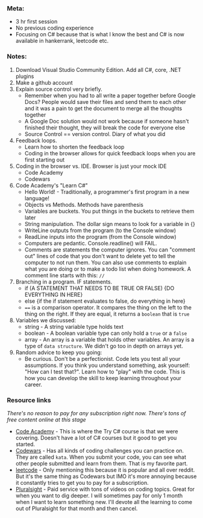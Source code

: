 ### Meta: 
* 3 hr first session 
* No previous coding experience
* Focusing on C# because that is what I know the best and C# is now available in hankerrank, leetcode etc.

### Notes:
1. Download Visual Studio Community Edition. Add all C#, core, .NET plugins
2. Make a github account
3. Explain source control very briefly. 
    * Remember when you had to all write a paper together before Google Docs?  People would save their files and send them to each other and it was a pain to get the document to merge all the thoughts together
    * A Google Doc solution would not work because if someone hasn't  finished their thought, they will break the code for everyone else
    * Source Control == version control. Diary of what you did
4. Feedback loops. 
    * Learn how to shorten the feedback loop
    * Coding in the browser allows for quick feedback loops when you are first starting out
5. Coding in the browser vs. IDE. Browser is just your mock IDE
    * Code Academy
    * Codewars
6. Code Academy's "Learn C#"
    * Hello World! - Traditionally, a programmer's first program in a new language!
    * Objects vs Methods. Methods have parenthesis
    * Variables are buckets. You put things in the buckets to retrieve them later
    * String manipulation. The dollar sign means to look for a variable in {}
    * WriteLine outputs from the program (to the Console window)
    * ReadLine inputs into the program (from the Console window)
    * Computers are pedantic. Console.readline() will FAIL.
    * Comments are statements the computer ignores. You can "comment out" lines of code that you don't want to delete yet to tell the computer to not run them. You can also use comments to explain what you are doing or to make a todo list when doing homework. A comment line starts with this: `//`
7.  Branching in a program. IF statements.
    * if (A STATEMENT THAT NEEDS TO BE TRUE OR FALSE) {DO EVERYTHING IN HERE}
    * else 
    {if the if statement evaluates to false, do everything in here}
    * `==` is a comparison operator. It compares the thing on the left to the thing on the right. If they are equal, it returns a `boolean` that is `true`
8. Variables we discussed:
    * string - A string variable type holds text
    * boolean - A boolean variable type can only hold a `true` or a `false`
    * array - An array is a variable that holds other variables. An array is a type of `data structure`. We didn't go too in depth on arrays yet.
9. Random advice to keep you going: 
    * Be curious. Don't be a perfectionist. Code lets you test all your assumptions. If you think you understand something, ask yourself: "How can I test that?". Learn how to "play" with the code. This is how you can develop the skill to keep learning throughout your career. 

### Resource links
_There's no reason to pay for any subscription right now. There's tons of free content online at this stage_
* [Code Academy](https://www.codecademy.com/) - This is where the Try C# course is that we were covering. Doesn't have a lot of C# courses but it good to get you started.
* [Codewars](https://www.codewars.com/) - Has all kinds of coding challenges you can practice on. They are called `kata`. When you submit your code, you can see what other people submitted and learn from them. That is my favorite part. 
* [leetcode](https://leetcode.com/) - Only mentioning this because it is popular and all over reddit. But it's the same thing as Codewars but IMO it's more annoying because it constantly tries to get you to pay for a subscription.
* [Pluralsight](https://www.pluralsight.com/) - Paid service with tons of videos on coding topics. Great for when you want to dig deeper. I will sometimes pay for only 1 month when I want to learn something new. I'll devote all the learning to come out of Pluralsight for that month and then cancel.